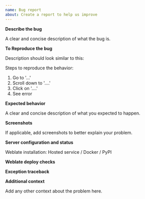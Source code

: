 ```yaml
---
name: Bug report
about: Create a report to help us improve
---
```


**Describe the bug**

A clear and concise description of what the bug is.

**To Reproduce the bug**

Description should look similar to this:

Steps to reproduce the behavior:

1. Go to '...'
2. Scroll down to '....'
3. Click on '....'
4. See error

**Expected behavior**

A clear and concise description of what you expected to happen.

**Screenshots**

If applicable, add screenshots to better explain your problem.

**Server configuration and status**

Weblate installation: Hosted service / Docker / PyPI

<!--
Please paste the output of `list_versions` command over here. Depending on
installation these can be executed in different way, please consult
https://docs.weblate.org/en/latest/admin/management.html for more details.

On pip installed Weblate:

weblate list_versions

On Git checkout:

./manage.py list_versions

Using docker-compose:

docker-compose exec weblate weblate list_versions
-->

**Weblate deploy checks**

<!--
Please paste the output of check --deploy command over here. Depending on
installation these can be executed in different way, please consult
https://docs.weblate.org/en/latest/admin/management.html for more details.

On pip installed Weblate:

weblate check --deploy

On Git checkout:

./manage.py check --deploy

Using docker-compose:

docker-compose exec --user weblate weblate weblate check --deploy
-->

**Exception traceback**

<!--
In case you observed server error or crash, please see
<https://docs.weblate.org/en/latest/contributing/debugging.html>
for information how to obtain that.
-->

**Additional context**

Add any other context about the problem here.
